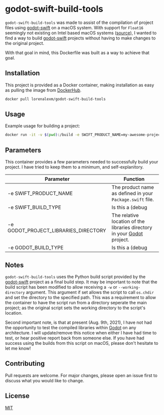 # godot-swift-build-tools

`godot-swift-build-tools` was made to assist of the compilation of project files using [godot-swift](https://github.com/kelvin13/godot-swift) on a macOS system. With support for `Float16` seemingly not existing on Intel based macOS systems ([source](https://forums.swift.org/t/accepted-se-0277-float16/34121/4)), I wanted to find a way to build [godot-swift](https://github.com/kelvin13/godot-swift) projects without having to make changes to the original project.

With that goal in mind, this Dockerfile was built as a way to achieve that goal.

## Installation

This project is provided as a Docker container, making installation as easy as pulling the image from [DockerHub](https://hub.docker.com).

```bash
docker pull lorenalexm/godot-swift-build-tools
```

## Usage

Example usage for building a project:

```bash
docker run -it -v $(pwd):/build -e SWIFT_PRODUCT_NAME=my-awesome-project -e SWIFT_BUILD_TYPE=debug -e GODOT_PROJECT_LIBRARIES_DIRECTORY=Game/libraries -e GODOT_BUILD_TYPE=debug godot-swift-build-tools
```

## Parameters

This container provides a few parameters needed to successfully build your project. I have tried to keep them to a minimum, and self-explanitory.

| Parameter | Function |
| --- | --- |
| -e SWIFT_PRODUCT_NAME | The product name as defined in your `Package.swift` file. |
| -e SWIFT_BUILD_TYPE | Is this a (debug | release ) build? |
| -e GODOT_PROJECT_LIBRARIES_DIRECTORY | The relative location of the libraries directory in your [Godot](https://godotengine.org) project. |
| -e GODOT_BUILD_TYPE | Is this a (debug | release ) build? You may want this to match the `SWIFT_BUILD_TYPE` parameter. |

## Notes

`godot-swift-build-tools` uses the Python build script provided by the [godot-swift](https://github.com/kelvin13/godot-swift) project as a final build step. It may be important to note that the build script has been modified to allow receiving a `-w` or `--working-directory` argument. This argument if set allows the script to call `os.chdir` and set the directory to the specified path. This was a requirement to allow the container to have the script run from a directory seperate the main project; as the original script sets the working directory to the script's location.

Second important note, is that at present (Aug. 9th, 2021), I have not had the opportunity to test the compiled libraries within [Godot](https://godotengine.org) on any architecture. I will update/remove this notice when either I have had time to test, or hear positive report back from someone else. If you have had success using the builds from this script on macOS, please don't hesitate to let me know!

## Contributing

Pull requests are welcome. For major changes, please open an issue first to discuss what you would like to change.

## License

[MIT](https://choosealicense.com/licenses/mit/)